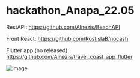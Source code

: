 # hackathon_Anapa_22.05

RestAPI: https://github.com/Alnezis/BeachAPI

Front React: https://github.com/RostislaB/nocash

Flutter app (no released): https://github.com/Alnezis/travel_coast_app_flutter

![image](https://user-images.githubusercontent.com/56168421/169694025-ec2ee4c3-75c8-4eed-a594-6aa11868d40f.png)

